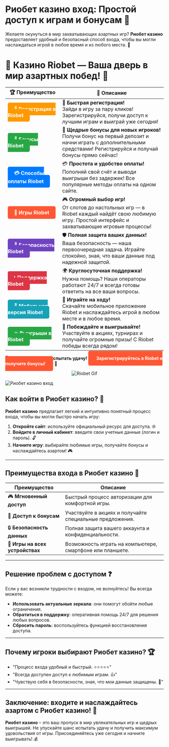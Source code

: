 # **Риобет казино вход: Простой доступ к играм и бонусам 🎰**

Желаете окунуться в мир захватывающих азартных игр? **Риобет казино** предоставляет удобный и безопасный способ входа, чтобы вы могли наслаждаться игрой в любое время и из любого места. 🌟

# 🎲 **Казино Riobet — Ваша дверь в мир азартных побед!** 🎰

| 🏆 **Преимущество** | 🌟 **Описание** |
|--------------------|-----------------|
| <a href="https://brandplay.link/7xBLTPyj" style="background-color: #ff9900; color: white; padding: 10px 20px; border-radius: 5px; text-decoration: none; font-weight: bold;">🎉 Регистрация в Riobet</a> | 🚀 **Быстрая регистрация!** <br> Зайди в игру за пару кликов! Зарегистрируйся, получи доступ к лучшим играм и выиграй уже сегодня! |
| <a href="https://brandplay.link/7xBLTPyj" style="background-color: #28a745; color: white; padding: 10px 20px; border-radius: 5px; text-decoration: none; font-weight: bold;">🎁 Бонусы Riobet</a> | 🎉 **Щедрые бонусы для новых игроков!** <br> Получи бонус на первый депозит и начни играть с дополнительными средствами! Регистрируйся и получай бонусы прямо сейчас! |
| <a href="https://brandplay.link/7xBLTPyj" style="background-color: #007bff; color: white; padding: 10px 20px; border-radius: 5px; text-decoration: none; font-weight: bold;">💳 Способы оплаты Riobet</a> | 💳 **Простота и удобство оплаты!** <br> Пополняй свой счёт и выводи выигрыши без задержек! Все популярные методы оплаты на одном сайте. |
| <a href="https://brandplay.link/7xBLTPyj" style="background-color: #ff5733; color: white; padding: 10px 20px; border-radius: 5px; text-decoration: none; font-weight: bold;">🎰 Игры Riobet</a> | 🎮 **Огромный выбор игр!** <br> От слотов до настольных игр — в Riobet каждый найдёт свою любимую игру. Простой интерфейс и захватывающие игровые процессы! |
| <a href="https://brandplay.link/7xBLTPyj" style="background-color: #6f42c1; color: white; padding: 10px 20px; border-radius: 5px; text-decoration: none; font-weight: bold;">🔐 Безопасность Riobet</a> | 🛡️ **Полная защита ваших данных!** <br> Ваша безопасность — наша первоочередная задача. Играйте спокойно, зная, что ваши данные под надежной защитой. |
| <a href="https://brandplay.link/7xBLTPyj" style="background-color: #dc3545; color: white; padding: 10px 20px; border-radius: 5px; text-decoration: none; font-weight: bold;">📞 Поддержка Riobet</a> | 🌍 **Круглосуточная поддержка!** <br> Нужна помощь? Наши операторы работают 24/7 и всегда готовы ответить на все ваши вопросы. |
| <a href="https://brandplay.link/7xBLTPyj" style="background-color: #17a2b8; color: white; padding: 10px 20px; border-radius: 5px; text-decoration: none; font-weight: bold;">📱 Мобильная версия Riobet</a> | 📱 **Играйте на ходу!** <br> Скачайте мобильное приложение Riobet и наслаждайтесь игрой в любом месте и в любое время. |
| <a href="https://brandplay.link/7xBLTPyj" style="background-color: #28a745; color: white; padding: 10px 20px; border-radius: 5px; text-decoration: none; font-weight: bold;">💥 Выигрыши в Riobet</a> | 🤑 **Побеждайте и выигрывайте!** <br> Участвуйте в акциях, турнирах и получайте огромные призы! С Riobet победы всегда рядом! |

🎉 **Не упустите шанс испытать удачу!** <a href="https://brandplay.link/7xBLTPyj" style="background-color: #ff5733; color: white; padding: 15px 25px; border-radius: 5px; text-decoration: none; font-weight: bold;">Зарегистрируйтесь в Riobet и получите бонусы!</a> 🌟

<p align="center">
  <img src="https://i.pinimg.com/originals/1d/b3/25/1db325483acbe642c6d4e6fdd73a4988.gif" alt="Riobet Gif">
</p>


![Риобет казино вход](https://www.bragazeta.ru/wp-content/uploads/2023/06/riobet1.webp)

## **Как войти в Риобет казино? 🚀**

**Риобет казино** предлагает легкий и интуитивно понятный процесс входа, чтобы вы могли быстро начать игру:

1. **Откройте сайт**: используйте официальный ресурс для доступа. 🌐  
2. **Войдите в личный кабинет**: введите свои учетные данные (логин и пароль). 🔓  
3. **Начните игру**: выбирайте любимые игры, получайте бонусы и наслаждайтесь азартом! 🎮  

---

## **Преимущества входа в Риобет казино 🌟**

| **Преимущество**              | **Описание**                                                              |
|--------------------------------|---------------------------------------------------------------------------|
| 🎮 **Мгновенный доступ**       | Быстрый процесс авторизации для комфортной игры.                          |
| 🎁 **Доступ к бонусам**        | Участвуйте в акциях и получайте специальные предложения.                  |
| 🔒 **Безопасность данных**     | Полная защита вашего аккаунта и конфиденциальности.                       |
| 📱 **Игры на всех устройствах**| Возможность играть на компьютере, смартфоне или планшете.                 |

---

## **Решение проблем с доступом ❓**

Если у вас возникли трудности с входом, не волнуйтесь! Вы всегда можете:

- **Использовать актуальные зеркала**: они помогут обойти любые ограничения.  
- **Обратиться в поддержку**: оперативная помощь 24/7 для решения любых вопросов.  
- **Сбросить пароль**: воспользуйтесь функцией восстановления доступа.  

---

## **Почему игроки выбирают Риобет казино? 🏆**

- "Процесс входа удобный и быстрый. ⭐⭐⭐⭐⭐"  
- "Всегда доступен доступ к любимым играм. 👍"  
- "Чувствую себя в безопасности, зная, что мои данные защищены. 💯"  

---

## **Заключение: входите и наслаждайтесь азартом с Риобет казино! 🎲**

**Риобет казино** – это ваш пропуск в мир увлекательных игр и щедрых выигрышей. Не упускайте шанс испытать удачу и получить максимум удовольствия от игры. Присоединяйтесь уже сегодня и начните выигрывать! 💰
